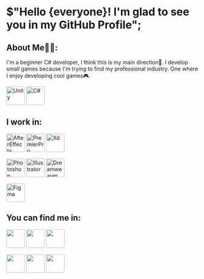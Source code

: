 $"Hello {everyone}! I'm glad to see you in my GitHub Profile";
==========
<h2>About Me👨‍🎓:</h2>
I'm a beginner C# developer, I think this is my main direction🤔.
I develop small games because I'm trying to find my professional industry. One where I enjoy developing cool games🎮.
<p align="left">
<a><img src="https://img.icons8.com/ios-filled/512/unity.png" width="48" height="48" alt="Unity" /></a>
<a><img src="https://raw.githubusercontent.com/danielcranney/readme-generator/main/public/icons/skills/csharp-colored.svg" width="48" height="48" alt="C#" />
</p>
<h2>I work in:</h2>
<p align="left">
<img src="https://img.icons8.com/fluency/512/adobe-after-effects.png" width="48" height="48" alt="AfterEffects" />
<img src="https://img.icons8.com/fluency/512/adobe-premiere-pro.png" width="48" height="48" alt="PremierPro" />
<img src="https://img.icons8.com/fluency/512/adobe-xd.png" width="48" height="48" alt="Xd" />
</p>
<p align="left">
<img src="https://img.icons8.com/fluency/512/adobe-photoshop.png" width="48" height="48" alt="Photoshop" />
<img src="https://img.icons8.com/fluency/512/adobe-illustrator.png" width="48" height="48" alt="Illustrator" />
<img src="https://img.icons8.com/fluency/512/adobe-dreamweaver.png" width="48" height="48" alt="Dreamweaver" />
</p>
<img src="https://raw.githubusercontent.com/danielcranney/readme-generator/main/public/icons/skills/figma-colored.svg" width="48" height="48" alt="Figma" />
<h2>You can find me in:</h2>
<p align="left"> 
<a href="https://discord.com/users/xanauinn#0315" target="_blank" rel="noreferrer"><img src="https://raw.githubusercontent.com/danielcranney/readme-generator/main/public/icons/socials/discord.svg" width="48" height="48" /></a> 
<a href="https://www.github.com/xanauin" target="_blank" rel="noreferrer"><img src="https://raw.githubusercontent.com/danielcranney/readme-generator/main/public/icons/socials/github.svg" width="48" height="48" /></a> 
<a href="https://www.youtube.com/c/UC9E-vW5dq2f2UQS3m22ssTA" target="_blank" rel="noreferrer"><img src="https://raw.githubusercontent.com/danielcranney/readme-generator/main/public/icons/socials/youtube.svg" width="48" height="48" /></a>
</p>
<p align="left"> 
<a href="https://www.twitch.tv/xanauin" target="_blank" rel="noreferrer"><img src="https://raw.githubusercontent.com/danielcranney/readme-generator/main/public/icons/socials/twitch.svg" width="48" height="48" /></a>
<img src="https://img.icons8.com/fluency/512/behance.png" width="48" height="48" />
<a href="[https://t.me/xanauinn](mailto:https://t.me/xanauinn)" target="_blank" rel="noreferrer"><img src="https://img.icons8.com/fluency/512/telegram-app.png" width="48" height="48" /></a>
</p>
